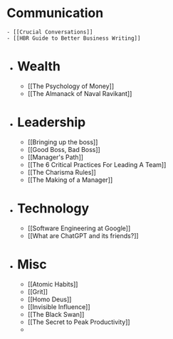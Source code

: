 # Communication
	- [[Crucial Conversations]]
	- [[HBR Guide to Better Business Writing]]
- # Wealth
	- [[The Psychology of Money]]
	- [[The Almanack of Naval Ravikant]]
- # Leadership
	- [[Bringing up the boss]]
	- [[Good Boss, Bad Boss]]
	- [[Manager's Path]]
	- [[The 6 Critical Practices For Leading A Team]]
	- [[The Charisma Rules]]
	- [[The Making of a Manager]]
- # Technology
	- [[Software Engineering at Google]]
	- [[What are ChatGPT and its friends?]]
- # Misc
	- [[Atomic Habits]]
	- [[Grit]]
	- [[Homo Deus]]
	- [[Invisible Influence]]
	- [[The Black Swan]]
	- [[The Secret to Peak Productivity]]
	-